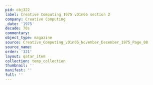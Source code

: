 ```yaml
---
pid: obj322
label: Creative Computing 1975 v01n06 section 2
company: Creative Computing
_date: '1975'
decade: 70s
commentary: 
object_type: magazine
source: Creative_Computing_v01n06_November_December_1975_Page_08
source_name: 
order: '321'
layout: qatar_item
collection: temp_collection
thumbnail: ''
manifest: ''
full: ''
---
```

